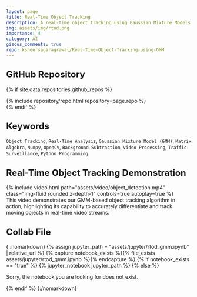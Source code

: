 ```yaml
---
layout: page
title: Real-Time Object Tracking
description: A real-time object tracking using Gaussian Mixture Models (GMM), focusing on background subtraction and motion analysis in video streams.
img: assets/img/rtod.png
importance: 4
category: AI
giscus_comments: true
repo: ksheersagaragrawal/Real-Time-Object-Tracking-using-GMM
---
```


## <span style="font-size: 24px;font-weight: bold;">GitHub Repository</span>
{% if site.data.repositories.github_repos %}
<div class="repositories d-flex flex-wrap flex-md-row flex-column justify-content-between align-items-center">
    {% include repository/repo.html repository=page.repo %}
</div>
{% endif %}

## <span style="font-size: 24px;font-weight: bold;">Keywords <a href="{{ site.baseurl }}/assets/pdf/rtod_gmm.pdf" title="IPython Notebook"><i class="fas fa-file-code"></i></a></span>
`Object Tracking`, `Real-Time Analysis`, `Gaussian Mixture Model (GMM)`, `Matrix Algebra`, `Numpy`, `OpenCV`, `Background Subtraction`, `Video Processing`, `Traffic Surveillance`, `Python Programming`.

## <span style="font-size: 24px;font-weight: bold;">Real-Time Object Tracking Demonstration</span>
<div class="row">
    <div class="col-sm mt-3 mt-md-0">
        {% include video.html path="assets/video/object_detection.mp4" class="img-fluid rounded z-depth-1" controls=true autoplay=true %}
    </div>
</div>
<div class="caption">
   This video demonstrates our GMM-based object tracking algorithm in action, highlighting its capability to accurately differentiate and track moving objects in real-time video streams.
</div>


## <span style="font-size: 24px;font-weight: bold;">Collab File</span>
{::nomarkdown}
{% assign jupyter_path = "assets/jupyter/rtod_gmm.ipynb" | relative_url %}
{% capture notebook_exists %}{% file_exists assets/jupyter/rtod_gmm.ipynb %}{% endcapture %}
{% if notebook_exists == "true" %}
    {% jupyter_notebook jupyter_path %}
{% else %}
    <p>Sorry, the notebook you are looking for does not exist.</p>
{% endif %}
{:/nomarkdown}
